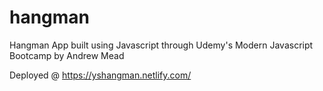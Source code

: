 # hangman
Hangman App built using Javascript through Udemy's Modern Javascript Bootcamp by Andrew Mead

Deployed @ https://yshangman.netlify.com/
